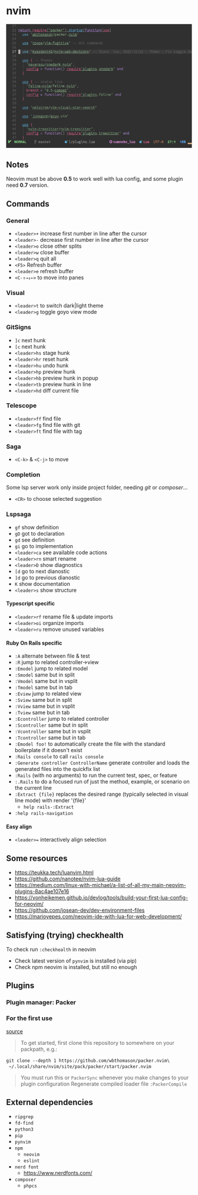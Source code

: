 # nvim

![screenshot](./screenshot.png)

## Notes
Neovim must be above **0.5** to work well with lua config,
and some plugin need **0.7** version.

## Commands

### General

- `<leader>+` increase first number in line after the cursor
- `<leader>-` decrease first number in line after the cursor
- `<leader>o` close other splits
- `<leader>w` close buffer
- `<leader>q` quit all
- `<F5>` Refresh buffer
- `<leader>e` refresh buffer
- `<C-↑→↓←>` to move into panes

### Visual

- `<leader>t` to switch dark|light theme
- `<leader>g` toggle goyo view mode

### GitSigns

- `]c` next hunk
- `[c` next hunk
- `<leader>hs` stage hunk
- `<leader>hr` reset hunk
- `<leader>hu` undo hunk
- `<leader>hp` preview hunk
- `<leader>hb` preview hunk in popup
- `<leader>tb` preview hunk in line
- `<leader>hd` diff current file

### Telescope

- `<leader>ff` find file
- `<leader>fg` find file with git
- `<leader>ft` find file with tag

### Saga

- `<C-k>` & `<C-j>` to move

### Completion

Some lsp server work only inside project folder,
needing *git* or *composer*…

- `<CR>` to choose selected suggestion

### Lspsaga

- `gf` show definition
- `gD` got to declaration
- `gd` see definition
- `gi` go to implementation
- `<leader>ca` see available code actions
- `<leader>rn` smart rename
- `<leader>D` show diagnostics
- `[d` go to next dianostic
- `]d` go to previous dianostic
- `K` show documentation
- `<leader>s` show structure

#### Typescript specific

- `<leader>rf` rename file & update imports
- `<leader>oi` organize imports
- `<leader>ru` remove unused variables

#### Ruby On Rails specific

- `:A` alternate between file & test
- `:R` jump to related controller->view
- `:Emodel` jump to related model
- `:Smodel` same but in split
- `:Vmodel` same but in vsplit
- `:Tmodel` same but in tab
- `:Eview` jump to related view
- `:Sview` same but in split
- `:Vview` same but in vsplit
- `:Tview` same but in tab
- `:Econtroller` jump to related controller
- `:Scontroller` same but in split
- `:Vcontroller` same but in vsplit
- `:Tcontroller` same but in tab
- `:Emodel foo!` to automatically create the file with the standard boilerplate if it doesn't exist
- `:Rails console` to call `rails console`
- `:Generate controller ControllerName` generate controller and loads the generated files into the quickfix list
- `:Rails` (with no arguments) to run the current test, spec, or feature
- `:.Rails` to do a focused run of just the method, example, or scenario on the current line
- `:Extract {file}` replaces the desired range (typically selected in visual line mode) with render '{file}'
  - `help rails-:Extract`
- `:help rails-navigation`

#### Easy align
- `<leader>=` interactively align selection

## Some resources

- https://teukka.tech/luanvim.html
- https://github.com/nanotee/nvim-lua-guide
- https://medium.com/linux-with-michael/a-list-of-all-my-main-neovim-plugins-8ac4ae107e16
- https://vonheikemen.github.io/devlog/tools/build-your-first-lua-config-for-neovim/
- https://github.com/josean-dev/dev-environment-files
- https://marioyepes.com/neovim-ide-with-lua-for-web-development/

## Satisfying (trying) checkhealth

To check run `:checkhealth` in neovim
- Check latest version of `pynvim` is installed (via pip)
- Check npm neovim is installed, but still no enough

## Plugins

### Plugin manager: Packer

### For the first use

[source](https://github.com/wbthomason/packer.nvim#quickstart)


> To get started, first clone this repository to somewhere on your packpath, e.g.:
```shell
git clone --depth 1 https://github.com/wbthomason/packer.nvim\
 ~/.local/share/nvim/site/pack/packer/start/packer.nvim
```
> You must run this or `PackerSync` whenever you make changes to your plugin configuration
> Regenerate compiled loader file
> `:PackerCompile`

## External dependencies

- `ripgrep`
- `fd-find`
- `python3`
- `pip`
- `pynvim`
- `npm`
  - `neovim`
  - `eslint`
- `nerd font`
  - https://www.nerdfonts.com/
- `composer`
  - `phpcs`
